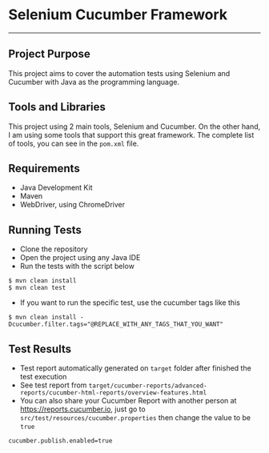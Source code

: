 # Selenium Cucumber Framework

---

## Project Purpose
This project aims to cover the automation tests using Selenium and Cucumber with Java as the programming language.


## Tools and Libraries
This project using 2 main tools, Selenium and Cucumber.
On the other hand, I am using some tools that support this great framework.
The complete list of tools, you can see in the `pom.xml` file.

## Requirements
* Java Development Kit
* Maven
* WebDriver, using ChromeDriver

## Running Tests
* Clone the repository
* Open the project using any Java IDE
* Run the tests with the script below
```shell
$ mvn clean install
$ mvn clean test
```
* If you want to run the specific test, use the cucumber tags like this
```shell
$ mvn clean install -Dcucumber.filter.tags="@REPLACE_WITH_ANY_TAGS_THAT_YOU_WANT"
```

## Test Results
* Test report automatically generated on `target` folder after finished the test execution
* See test report from `target/cucumber-reports/advanced-reports/cucumber-html-reports/overview-features.html`
* You can also share your Cucumber Report with another person at https://reports.cucumber.io, just go to `src/test/resources/cucumber.properties` then change the value to be `true`
```properties
cucumber.publish.enabled=true
```

